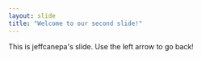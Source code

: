 ```yaml
---
layout: slide
title: "Welcome to our second slide!"
---
```

This is jeffcanepa's slide.
Use the left arrow to go back!
